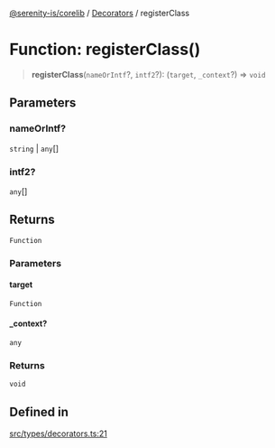 [@serenity-is/corelib](../../../README.md) / [Decorators](../README.md) / registerClass

# Function: registerClass()

> **registerClass**(`nameOrIntf`?, `intf2`?): (`target`, `_context`?) => `void`

## Parameters

### nameOrIntf?

`string` | `any`[]

### intf2?

`any`[]

## Returns

`Function`

### Parameters

#### target

`Function`

#### \_context?

`any`

### Returns

`void`

## Defined in

[src/types/decorators.ts:21](https://github.com/serenity-is/serenity/blob/master/packages/corelib/src/types/decorators.ts#L21)

